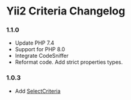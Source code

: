 # Yii2 Criteria Changelog

### 1.1.0
- Update PHP 7.4
- Support for PHP 8.0
- Integrate CodeSniffer
- Reformat code. Add strict properties types.

### 1.0.3
- Add [SelectCriteria](./src/SelectCriteria.php)